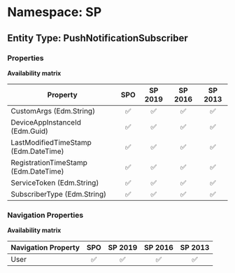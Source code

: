 # Namespace: SP

## Entity Type: PushNotificationSubscriber

### Properties

**Availability matrix**

Property | SPO | SP 2019 | SP 2016 | SP 2013
----------|:---:|:-------:|:-------:|:-------:
CustomArgs (Edm.String) | ✅ | ✅ | ✅ | ✅
DeviceAppInstanceId (Edm.Guid) | ✅ | ✅ | ✅ | ✅
LastModifiedTimeStamp (Edm.DateTime) | ✅ | ✅ | ✅ | ✅
RegistrationTimeStamp (Edm.DateTime) | ✅ | ✅ | ✅ | ✅
ServiceToken (Edm.String) | ✅ | ✅ | ✅ | ✅
SubscriberType (Edm.String) | ✅ | ✅ | ✅ | ✅

### Navigation Properties

**Availability matrix**

Navigation Property | SPO | SP 2019 | SP 2016 | SP 2013
----------|:---:|:-------:|:-------:|:-------:
User | ✅ | ✅ | ✅ | ✅